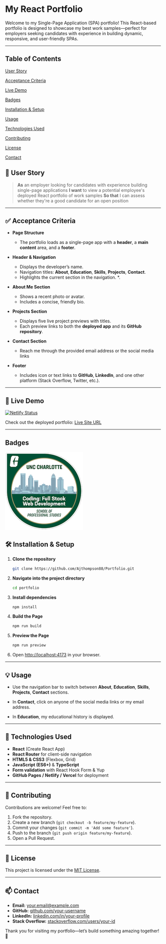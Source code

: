 # My React Portfolio

Welcome to my Single-Page Application (SPA) portfolio! This React-based portfolio is designed to showcase my best work samples—perfect for employers seeking candidates with experience in building dynamic, responsive, and user-friendly SPAs.

---
## Table of Contents

  [User Story](#-user-story)

  [Acceptance Criteria](#-acceptance-criteria)

  [Live Demo](#-live-demo)

  [Badges](#-badges)

  [Installation & Setup](#️-installation--setup)

  [Usage](#-usage)

  [Technologies Used](#-technologies-used)

  [Contributing](#-contributing)

  [License](#-license)

  [Contact](#-contact)
  

  
## 📖 User Story

> **As** an employer looking for candidates with experience building single-page applications
> **I want** to view a potential employee's deployed React portfolio of work samples
> **So that** I can assess whether they're a good candidate for an open position

---

## ✅ Acceptance Criteria

* **Page Structure**

  * The portfolio loads as a single-page app with a **header**, a **main content** area, and a **footer**.
* **Header & Navigation**

  * Displays the developer’s name.
  * Navigation titles: **About**, **Education**, **Skills**, **Projects**, **Contact**.
  * Highlights the current section in the navigation.
*.
* **About Me Section**

  * Shows a recent photo or avatar.
  * Includes a concise, friendly bio.
* **Projects Section**

  * Displays five live project previews with titles.
  * Each preview links to both the **deployed app** and its **GitHub repository**.

* **Contact Section**

  * Reach me through the provided email address or the social media links
* **Footer**

  * Includes icon or text links to **GitHub**, **LinkedIn**, and one other platform (Stack Overflow, Twitter, etc.).

---

## 🚀 Live Demo

[![Netlify Status](https://api.netlify.com/api/v1/badges/deca1b55-c1ad-4ebc-921d-90c9b8e0e86d/deploy-status)](https://app.netlify.com/sites/andrewthompsonportfolio/deploys)

Check out the deployed portfolio: [Live Site URL](https://andrewthompsonportfolio.netlify.app/)

---
## Badges ##

![](Assets/coding_full_stack_web_development_certificate252px.png)

## 🛠️ Installation & Setup

1. **Clone the repository**

   ```bash
   git clone https://github.com/Ajthompson88/Portfolio.git
   ```
2. **Navigate into the project directory**

   ```bash
   cd portfolio
   ```
3. **Install dependencies**

   ```bash
   npm install
   ```
4. **Build the Page**

   ```bash
   npm run build
   ```
5. **Preview the Page**

   ```bash
   npm run preview
   ```

6. Open [http://localhost:4173](http://localhost:4173) in your browser.

---

## 💡 Usage

* Use the navigation bar to switch between **About**, **Education**, **Skills**, **Projects**, **Contact** sections.

* In **Contact**, click on anyone of the social media links or my email address.

* In **Education**, my educational history is displayed.

---

## 🔧 Technologies Used

* **React** (Create React App)
* **React Router** for client-side navigation
* **HTML5 & CSS3** (Flexbox, Grid)
* **JavaScript (ES6+)** & **TypeScript**
* **Form validation** with React Hook Form & Yup
* **GitHub Pages / Netlify / Vercel** for deployment

---

## 🤝 Contributing

Contributions are welcome! Feel free to:

1. Fork the repository.
2. Create a new branch (`git checkout -b feature/my-feature`).
3. Commit your changes (`git commit -m 'Add some feature'`).
4. Push to the branch (`git push origin feature/my-feature`).
5. Open a Pull Request.

---

## 📄 License

This project is licensed under the [MIT License](LICENSE).

---

## 📫 Contact

* **Email:** [your.email@example.com](mailto:your.email@example.com)
* **GitHub:** [github.com/your-username](https://github.com/your-username)
* **LinkedIn:** [linkedin.com/in/your-profile](https://linkedin.com/in/your-profile)
* **Stack Overflow:** [stackoverflow.com/users/your-id](https://stackoverflow.com/users/your-id)

Thank you for visiting my portfolio—let’s build something amazing together! 🎉
